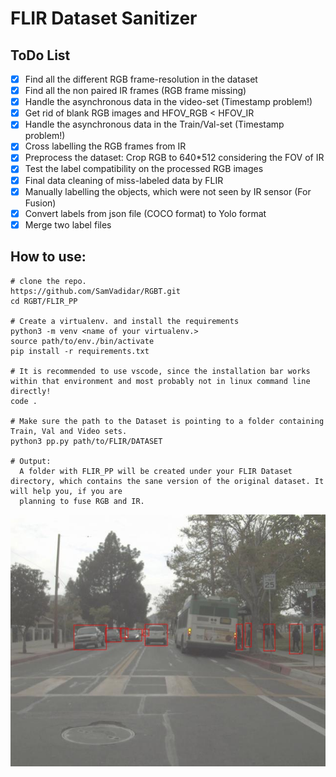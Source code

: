 # FLIR Dataset Sanitizer

## ToDo List

- [x] Find all the different RGB frame-resolution in the dataset 
- [x] Find all the non paired IR frames (RGB frame missing)
- [x] Handle the asynchronous data in the video-set (Timestamp problem!)
- [x] Get rid of blank RGB images and HFOV_RGB < HFOV_IR
- [x] Handle the asynchronous data in the Train/Val-set (Timestamp problem!)
- [x] Cross labelling the RGB frames from IR
- [x] Preprocess the dataset: Crop RGB to 640*512 considering the FOV of IR
- [x] Test the label compatibility on the processed RGB images
- [x] Final data cleaning of miss-labeled data by FLIR
- [x] Manually labelling the objects, which were not seen by IR sensor (For Fusion)
- [x] Convert labels from json file (COCO format) to Yolo format
- [x] Merge two label files

## How to use:

```
# clone the repo.
https://github.com/SamVadidar/RGBT.git
cd RGBT/FLIR_PP

# Create a virtualenv. and install the requirements
python3 -m venv <name of your virtualenv.>
source path/to/env./bin/activate
pip install -r requirements.txt

# It is recommended to use vscode, since the installation bar works within that environment and most probably not in linux command line directly!
code .

# Make sure the path to the Dataset is pointing to a folder containing Train, Val and Video sets.
python3 pp.py path/to/FLIR/DATASET

# Output:
  A folder with FLIR_PP will be created under your FLIR Dataset directory, which contains the sane version of the original dataset. It will help you, if you are
  planning to fuse RGB and IR.
```

![Labeled RGB](https://github.com/SamVadidar/RGBT/blob/main/readmeFiles/FLIR_02743.jpg)

